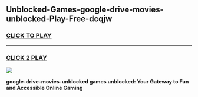 
## Unblocked-Games-google-drive-movies-unblocked-Play-Free-dcqjw
<h3>
<a href="https://premium76.site?title=google-drive-movies-unblocked&ref=20M">CLICK TO PLAY</a></h3>
<hr>

<h3>
<a href="https://premium76.site?title=google-drive-movies-unblocked&ref=20M">CLICK 2 PLAY</a>
  
</h3>

<a href="https://premium76.site?title=google-drive-movies-unblocked&ref=19M"><img src="https://clearcache.store/games.png"></a>


**google-drive-movies-unblocked games unblocked: Your Gateway to Fun and Accessible Online Gaming**

